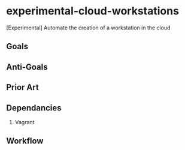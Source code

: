 # experimental-cloud-workstations
[Experimental] Automate the creation of a workstation in the cloud

## Goals

## Anti-Goals

## Prior Art

## Dependancies

1. Vagrant

## Workflow
